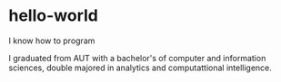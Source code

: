 # hello-world
I know how to program

I graduated from AUT with a bachelor's of computer and information sciences, double majored in analytics and computattional intelligence.
